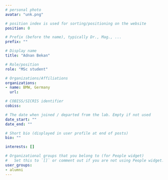 ```yaml
---
# personal photo
avatar: "unk.png"

# position index is used for sorting/positioning on the website
position: 0

# Prefix (before the name), typically Dr., Mag., ...
prefix: ""

# Display name
title: "Adnan Bekan"

# Role/position
role: "MSc student"

# Organizations/Affiliations
organizations:
- name: BMW, Germany
  url:

# COBISS/SICRIS identifier
cobiss:

# The date when joined / departed from the lab. Empty if not used
date_start: ""
date_end: ""

# Short bio (displayed in user profile at end of posts)
bio: ""

interests: []

# Organizational groups that you belong to (for People widget)
#   Set this to `[]` or comment out if you are not using People widget.
user_groups:
- alumni
---
```

